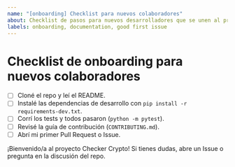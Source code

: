 ```yaml
---
name: "[onboarding] Checklist para nuevos colaboradores"
about: Checklist de pasos para nuevos desarrolladores que se unen al proyecto
labels: onboarding, documentation, good first issue
---
```


# Checklist de onboarding para nuevos colaboradores

- [ ] Cloné el repo y leí el README.
- [ ] Instalé las dependencias de desarrollo con `pip install -r requirements-dev.txt`.
- [ ] Corrí los tests y todos pasaron (`python -m pytest`).
- [ ] Revisé la guía de contribución (`CONTRIBUTING.md`).
- [ ] Abrí mi primer Pull Request o Issue.

¡Bienvenido/a al proyecto Checker Crypto! Si tienes dudas, abre un Issue o pregunta en la discusión del repo.
